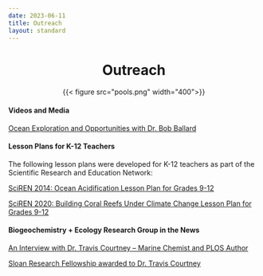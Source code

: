 ```yaml
---
date: 2023-06-11
title: Outreach
layout: standard
---
```


<div style="text-align: center;">

# Outreach

</div>

<div style="text-align: center;">
{{< figure src="pools.png" width="400">}}
</div>

#### Videos and Media

[Ocean Exploration and Opportunities with Dr. Bob Ballard](https://www.youtube.com/watch?v=G9pe2rmXn1o)

#### Lesson Plans for K-12 Teachers

The following lesson plans were developed for K-12 teachers as part of the Scientific Research and Education Network:

<a href="./TravisCourtney_SciREN_OA_LessonPlan.pdf" download>SciREN 2014: Ocean Acidification Lesson Plan for Grades 9-12</a>

<a href="./TravisCourtney_SciREN_CoralReefDisturbances.pdf" download>SciREN 2020: Building Coral Reefs Under Climate Change Lesson Plan for Grades 9-12
</a>

#### Biogeochemistry + Ecology Research Group in the News
[An Interview with Dr. Travis Courtney – Marine Chemist and PLOS Author](https://everyone.plos.org/2022/01/27/an-interview-with-dr-travis-courtney-marine-chemist-and-plos-author/)

[Sloan Research Fellowship awarded to Dr. Travis Courtney](https://www.uprm.edu/portada/2024/03/01/catedraticodecienciasmarinasrecibelabecasloan/)
